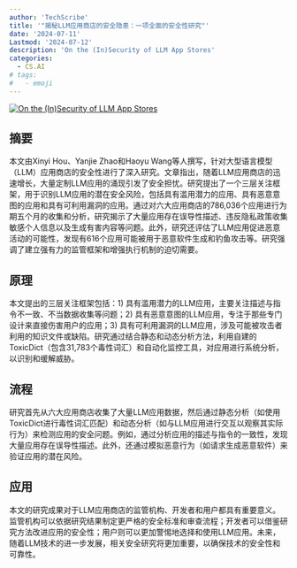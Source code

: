 ```yaml
---
author: 'TechScribe'
title: '"揭秘LLM应用商店的安全隐患：一项全面的安全性研究"'
date: '2024-07-11'
Lastmod: '2024-07-12'
description: 'On the (In)Security of LLM App Stores'
categories:
  - CS.AI
# tags:
#   - emoji
---
```


[![On the (In)Security of LLM App Stores](https://arxiv-research-1301205113.cos.ap-guangzhou.myqcloud.com/images/2407.08422v1.pdf_0.jpg)](https://arxiv.org/abs/2407.08422v1)

## 摘要

本文由Xinyi Hou、Yanjie Zhao和Haoyu Wang等人撰写，针对大型语言模型（LLM）应用商店的安全性进行了深入研究。文章指出，随着LLM应用商店的迅速增长，大量定制LLM应用的涌现引发了安全担忧。研究提出了一个三层关注框架，用于识别LLM应用的潜在安全风险，包括具有滥用潜力的应用、具有恶意意图的应用和具有可利用漏洞的应用。通过对六大应用商店的786,036个应用进行为期五个月的收集和分析，研究揭示了大量应用存在误导性描述、违反隐私政策收集敏感个人信息以及生成有害内容等问题。此外，研究还评估了LLM应用促进恶意活动的可能性，发现有616个应用可能被用于恶意软件生成和钓鱼攻击等。研究强调了建立强有力的监管框架和增强执行机制的迫切需要。<!--more-->

## 原理

本文提出的三层关注框架包括：1) 具有滥用潜力的LLM应用，主要关注描述与指令不一致、不当数据收集等问题；2) 具有恶意意图的LLM应用，专注于那些专门设计来直接伤害用户的应用；3) 具有可利用漏洞的LLM应用，涉及可能被攻击者利用的知识文件或缺陷。研究通过结合静态和动态分析方法，利用自建的ToxicDict（包含31,783个毒性词汇）和自动化监控工具，对应用进行系统分析，以识别和缓解威胁。

## 流程

研究首先从六大应用商店收集了大量LLM应用数据，然后通过静态分析（如使用ToxicDict进行毒性词汇匹配）和动态分析（如与LLM应用进行交互以观察其实际行为）来检测应用的安全问题。例如，通过分析应用的描述与指令的一致性，发现大量应用存在误导性描述。此外，还通过模拟恶意行为（如请求生成恶意软件）来验证应用的潜在风险。

## 应用

本文的研究成果对于LLM应用商店的监管机构、开发者和用户都具有重要意义。监管机构可以依据研究结果制定更严格的安全标准和审查流程；开发者可以借鉴研究方法改进应用的安全性；用户则可以更加警惕地选择和使用LLM应用。未来，随着LLM技术的进一步发展，相关安全研究将更加重要，以确保技术的安全性和可靠性。